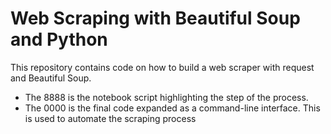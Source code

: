 # Web Scraping with Beautiful Soup and Python

This repository contains code on how to build a web scraper with request and Beautiful Soup.
+ The 8888 is the notebook script highlighting the step of the process.
+ The 0000 is the final code expanded as a command-line interface. This is used to automate the scraping process

